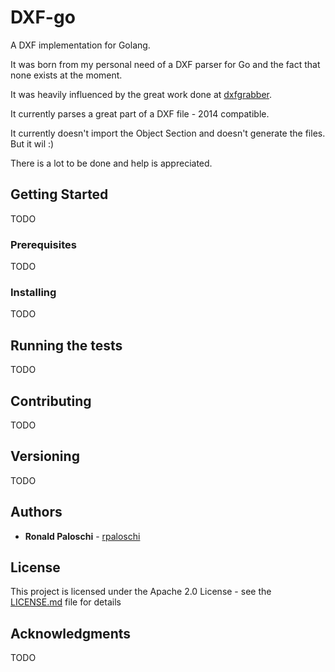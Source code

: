 # DXF-go

A DXF implementation for Golang.

It was born from my personal need of a DXF parser for Go and the fact that none exists at the moment.

It was heavily influenced by the great work done at [dxfgrabber](https://github.com/mozman/dxfgrabber).

It currently parses a great part of a DXF file - 2014 compatible. 

It currently doesn't import the Object Section and doesn't generate the files. But it wil :)

There is a lot to be done and help is appreciated.

## Getting Started

TODO

### Prerequisites

TODO


### Installing

TODO

## Running the tests

TODO

## Contributing

TODO

## Versioning

TODO 

## Authors

* **Ronald Paloschi** - [rpaloschi](https://github.com/rpaloschi)

## License

This project is licensed under the Apache 2.0 License - see the [LICENSE.md](LICENSE.md) file for details

## Acknowledgments

TODO
